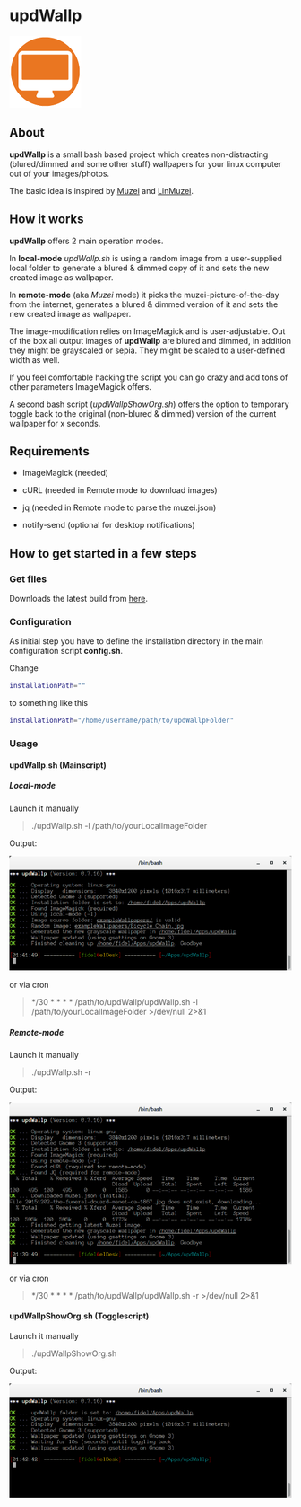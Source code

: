 # updWallp

![Logo](https://raw.githubusercontent.com/yafp/updWallp/master/img/appIcon_128px.png)


## About
**updWallp** is a small bash based project which creates non-distracting (blured/dimmed and some other stuff) wallpapers for your linux computer out of your images/photos.

The basic idea is inspired by [Muzei](https://github.com/romannurik/muzei/) and [LinMuzei](https://github.com/aepirli/linmuzei).



## How it works

**updWallp** offers 2 main operation modes.

In **local-mode** *updWallp.sh* is using a random image from a user-supplied local folder to generate a blured & dimmed copy of it and sets the new created image as wallpaper.

In **remote-mode** (aka *Muzei* mode) it picks the muzei-picture-of-the-day from the internet, generates a blured & dimmed version of it and sets the new created image as wallpaper.

The image-modification relies on ImageMagick and is user-adjustable.
Out of the box all output images of **updWallp** are blured and dimmed, in addition they might be grayscaled or sepia. They might be scaled to a user-defined width as well.

If you feel comfortable hacking the script you can go crazy and add tons of other parameters ImageMagick offers.

A second bash script (*updWallpShowOrg.sh*) offers the option to temporary toggle back to the original (non-blured & dimmed) version of the current wallpaper for x seconds.



## Requirements
- ImageMagick (needed)

- cURL (needed in Remote mode to download images)

- jq (needed in Remote mode to parse the muzei.json)

- notify-send (optional for desktop notifications)


## How to get started in a few steps
### Get files
Downloads the latest build from [here](https://github.com/yafp/updWallp/archive/master.zip).

### Configuration
As initial step you have to define the installation directory in the main configuration script **config.sh**.

Change
```bash
installationPath=""
```

to something like this
```bash
installationPath="/home/username/path/to/updWallpFolder"
```



### Usage
#### updWallp.sh (Mainscript)
##### Local-mode
Launch it manually

> ./updWallp.sh -l /path/to/yourLocalImageFolder

Output:

![updWallp_l](https://raw.githubusercontent.com/yafp/updWallp/master/doc/ss_updWallp_l.png)

or via cron
> */30 * * * * /path/to/updWallp/updWallp.sh -l /path/to/yourLocalImageFolder >/dev/null 2>&1

##### Remote-mode
Launch it manually

> ./updWallp.sh -r

Output:

![updWallp_r](https://raw.githubusercontent.com/yafp/updWallp/master/doc/ss_updWallp_r.png)

or via cron
> */30 * * * * /path/to/updWallp/updWallp.sh -r >/dev/null 2>&1


#### updWallpShowOrg.sh (Togglescript)
Launch it manually

> ./updWallpShowOrg.sh

Output:

![updWallpShowOrg](https://raw.githubusercontent.com/yafp/updWallp/master/doc/ss_updWallpShowOrg.png)
